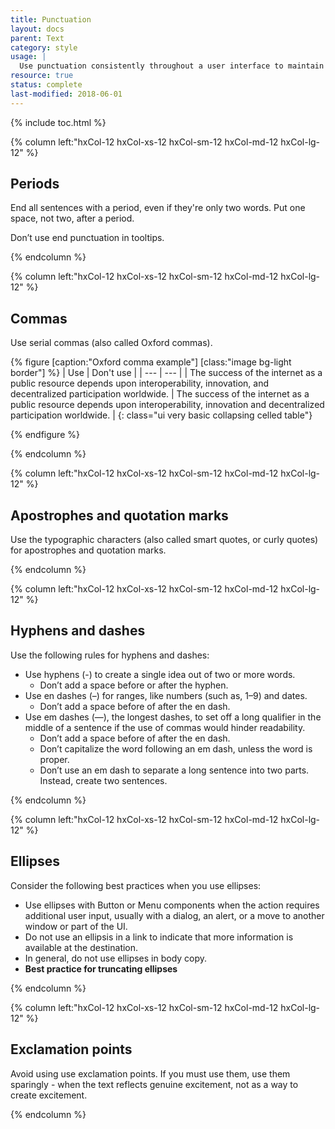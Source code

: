```yaml
---
title: Punctuation
layout: docs
parent: Text
category: style
usage: |
  Use punctuation consistently throughout a user interface to maintain a user-friendly and professional look.
resource: true
status: complete
last-modified: 2018-06-01
---
```


{% include toc.html %}

<section class="static-section"  markdown="1">

<div class="hxRow" markdown="1">

{% column left:"hxCol-12 hxCol-xs-12 hxCol-sm-12 hxCol-md-12 hxCol-lg-12" %}

## Periods

End all sentences with a period, even if they're only two words. Put one space, not two, after a period.

Don’t use end punctuation in tooltips.

{% endcolumn %}

</div>

</section>

<section class="static-section"  markdown="1">

<div class="hxRow" markdown="1">

{% column left:"hxCol-12 hxCol-xs-12 hxCol-sm-12 hxCol-md-12 hxCol-lg-12" %}

## Commas

Use serial commas (also called Oxford commas).

{% figure [caption:"Oxford comma example"] [class:"image bg-light border"] %}
| Use | Don't use  |
| --- | --- |
| The success of the internet as a public resource depends upon interoperability, innovation, and decentralized participation worldwide. | The success of the internet as a public resource depends upon interoperability, innovation and decentralized participation worldwide. |
{: class="ui very basic collapsing celled table"}

{% endfigure %}

{% endcolumn %}

</div>

</section>

<section class="static-section"  markdown="1">

<div class="hxRow" markdown="1">

{% column left:"hxCol-12 hxCol-xs-12 hxCol-sm-12 hxCol-md-12 hxCol-lg-12" %}

## Apostrophes and quotation marks

Use the typographic characters (also called smart quotes, or curly quotes) for apostrophes and quotation marks.

{% endcolumn %}

</div>

</section>

<section class="static-section"  markdown="1">

<div class="hxRow" markdown="1">

{% column left:"hxCol-12 hxCol-xs-12 hxCol-sm-12 hxCol-md-12 hxCol-lg-12" %}

## Hyphens and dashes

Use the following rules for hyphens and dashes:

- Use hyphens (-) to create a single idea out of two or more words.
  - Don’t add a space before or after the hyphen.
- Use en dashes (–) for ranges, like numbers (such as, 1–9) and dates.
  - Don’t add a space before of after the en dash.
- Use em dashes (—), the longest dashes, to set off a long qualifier in the middle of a sentence if the use of commas would hinder readability.
  - Don’t add a space before of after the en dash.
  - Don’t capitalize the word following an em dash, unless the word is proper.
  - Don’t use an em dash to separate a long sentence into two parts. Instead, create two sentences.

{% endcolumn %}

</div>

</section>

<section class="static-section"  markdown="1">

<div class="hxRow" markdown="1">

{% column left:"hxCol-12 hxCol-xs-12 hxCol-sm-12 hxCol-md-12 hxCol-lg-12" %}

## Ellipses

Consider the following best practices when you use ellipses:

- Use ellipses with Button or Menu components when the action requires additional user input, usually with a dialog, an alert, or a move to another window or part of the UI.
- Do not use an ellipsis in a link to indicate that more information is available at the destination.
- In general, do not use ellipses in body copy.
- **Best practice for truncating ellipses**

{% endcolumn %}

</div>

</section>

<section class="static-section"  markdown="1">

<div class="hxRow" markdown="1">

{% column left:"hxCol-12 hxCol-xs-12 hxCol-sm-12 hxCol-md-12 hxCol-lg-12" %}

## Exclamation points

Avoid using use exclamation points. If you must use them, use them sparingly - when the text reflects genuine excitement, not as a way to create excitement.

{% endcolumn %}

</div>

</section>
